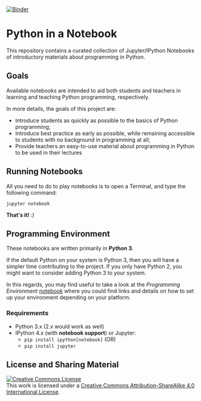[![Binder](https://mybinder.org/badge.svg)](https://mybinder.org/v2/gh/mgorsk1/python-in-a-notebook/master)

# Python in a Notebook #

This repository contains a curated collection of Jupyter/IPython Notebooks of 
introductory materials about programming in Python.

## Goals ##

Available notebooks are intended to aid both students and teachers in learning and teaching 
Python programming, respectively. 

In more details, the goals of this project are:

- Introduce students as quickly as possible to the basics of Python programming;
- Introduce best practice as early as possible, while remaining accessible to students with no background in programming at all;
- Provide teachers an easy-to-use material about programming in Python to be used in their lectures

## Running Notebooks ##

All you need to do to play notebooks is to open a Terminal, and type the following command:

    jupyter notebook
    

**That's it!** :)

## Programming Environment

These notebooks are written primarily in **Python 3**. 

If the default Python on your system is Python 3, then you will have a simpler time contributing to the project. 
If you only have Python 2, you might want to consider adding Python 3 to your system. 

In this regards, you may find useful to take a look at the *Programming Environment* [notebook]() where you 
could find links and details on how to set up your environment depending on your platform.

### Requirements ###

* Python 3.x (2.x would work as well)
* IPython 4.x (with **notebook support**) or Jupyter: 
    * `pip install ipython[notebook]` (OR)
    * `pip install jupyter`



## License and Sharing Material

<a rel="license" href="http://creativecommons.org/licenses/by-sa/4.0/"><img alt="Creative Commons License" style="border-width:0" src="https://i.creativecommons.org/l/by-sa/4.0/80x15.png" /></a><br />This work is licensed under a <a rel="license" href="http://creativecommons.org/licenses/by-sa/4.0/">Creative Commons Attribution-ShareAlike 4.0 International License</a>.
